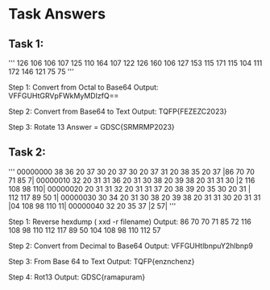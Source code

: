 # Task Answers

## Task 1: 
''' 126 106 106 107 125 110 164 107 122 126 160 106 
127 153 115 171 115 104 111 172 146 121 75 75 '''

Step 1: Convert from Octal to Base64
Output: VFFGUHtGRVpFWkMyMDIzfQ==

Step 2: Convert from Base64 to Text
Output: TQFP{FEZEZC2023}

Step 3: Rotate 13
Answer = GDSC{SRMRMP2023}

## Task 2:
''' 00000000  38 36 20 37 30 20 37 30 20 37 31 20 38 35 20 37  |86 70 70 71 85 7|
00000010  32 20 31 31 36 20 31 30 38 20 39 38 20 31 31 30  |2 116 108 98 110|
00000020  20 31 31 32 20 31 31 37 20 38 39 20 35 30 20 31  | 112 117 89 50 1|
00000030  30 34 20 31 30 38 20 39 38 20 31 31 30 20 31 31  |04 108 98 110 11|
00000040  32 20 35 37                                      |2 57| '''

Step 1: Reverse hexdump ( xxd -r filename)
Output: 86 70 70 71 85 72 116 108 98 110 112 117 89 50 104 108 98 110 112 57

Step 2: Convert from Decimal to Base64
Output: VFFGUHtlbnpuY2hlbnp9

Step 3: From Base 64 to Text
Output: TQFP{enznchenz}

Step 4: Rot13
Output: GDSC{ramapuram}
